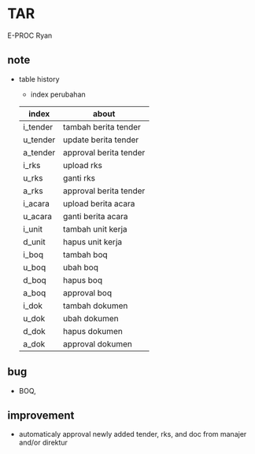 # TAR
E-PROC Ryan

## note
- table history
    - index perubahan

    index | about
    ----- | -----
    i_tender | tambah berita tender
    u_tender | update berita tender
    a_tender | approval berita tender
    i_rks | upload rks
    u_rks | ganti rks
    a_rks | approval berita tender
    i_acara | upload berita acara
    u_acara | ganti berita acara
    i_unit | tambah unit kerja
    d_unit | hapus unit kerja
    i_boq | tambah boq
    u_boq | ubah boq
    d_boq | hapus boq
    a_boq | approval boq
    i_dok | tambah dokumen
    u_dok | ubah dokumen
    d_dok | hapus dokumen
    a_dok | approval dokumen

## bug
- BOQ,

## improvement
- automaticaly approval newly added tender, rks, and doc from manajer and/or direktur


